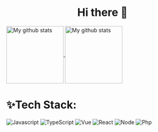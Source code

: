 <h1 align="center">
  Hi there 👋
</h1>

<a href="https://github.com/acccccccb/about-me">
    <img height=150 align="center" src=https://github-readme-stats.vercel.app/api?username=acccccccb&theme=default&show_icons=true&count_private=true" alt="My github stats" />
  </a>

  <a href="https://github.com/acccccccb/about-me">
    <img height=150 align="center" src="https://github-readme-stats.vercel.app/api/top-langs/?username=acccccccb&show_icons=true&count_private=true&layout=compact" alt="My github stats" />
  </a>


# ✨Tech Stack:

<img src="https://img.shields.io/badge/JavaScript-F7DF1E?style=for-the-badge&logo=JavaScript&logoColor=black" alt="Javascript">

<img src="https://img.shields.io/badge/TypeScript-294E80?style=for-the-badge&logo=TypeScript&logoColor=ffffff" alt="TypeScript">

<img src="https://img.shields.io/badge/Vue-42b983?style=for-the-badge&logo=Vue.js&logoColor=ffffff" alt="Vue">

<img src="https://img.shields.io/badge/React-282c34?style=for-the-badge&logo=React&logoColor=61dafb" alt="React">

<img src="https://img.shields.io/badge/Node-43853d?style=for-the-badge&logo=Node.js&logoColor=ffffff" alt="Node">

<img src="https://img.shields.io/badge/Php-8892BF?style=for-the-badge&logo=Php&logoColor=ffffff" alt="Php">

